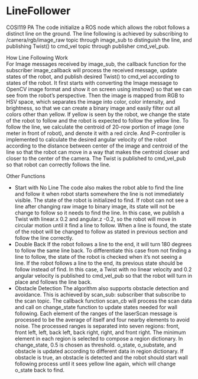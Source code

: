 # LineFollower
COSI119 PA
The code initialize a ROS node which allows the robot follows a distinct line on the ground. The line following is achieved by subscribing to /camera/rgb/image_raw topic through image_sub to distinguish the line, and publishing Twist() to cmd_vel topic through publisher cmd_vel_pub. 

How Line Following Work <br />
	For Image messages received by image_sub, the callback function for the subscriber image_callback will process the received message, update states of the robot, and publish desired Twist() to cmd_vel according to states of the robot. It first starts with converting the Image message to OpenCV image format and show it on screen using imshow() so that we can see from the robot’s perspective. Then the image is mapped from RGB to HSV space, which separates the image into color, color intensity, and brightness, so that we can create a binary image and easily filter out all colors other than yellow. If yellow is seen by the robot, we change the state of the robot to follow and the robot is expected to follow the yellow line. To follow the line, we calculate the centroid of 20-row portion of image (one meter in front of robot), and denote it with a red circle. And P-controller is implemented to calculate the desired angular velocity of the robot according to the distance between center of the image and centroid of the line so that the robot can move in a way that makes the centroid closer and closer to the center of the camera. The Twist is published to cmd_vel_pub so that robot can correctly follows the line. 

Other Functions
- Start with No Line
	The code also makes the robot able to find the line and follow it when robot starts somewhere the line is not immediately visible. The state of the robot is initialized to find. If robot can not see a line after changing raw image to binary image, its state will not be change to follow so it needs to find the line. In this case, we publish a Twist with linear.x 0.2 and angular.z -0.2, so the robot will move in circular motion until it find a line to follow. When a line is found, the state of the robot will be changed to follow as stated in previous section and follow the line correctly.  
- Double Back
	If the robot follows a line to the end, it will turn 180 degrees to follow the same line back. To differentiate this case from not finding a line to follow, the state of the robot is checked when it’s not seeing a line. If the robot follows a line to the end, its previous state should be follow instead of find. In this case, a Twist with no linear velocity and 0.2 angular velocity is published to cmd_vel_pub so that the robot will turn in place and follows the line back.   
- Obstacle Detection
	The algorithm also supports obstacle detection and avoidance. This is achieved by scan_sub: subscriber that subscribe to the scan topic. The callback function scan_cb will process the scan data and call on change_state function to update states needed for wall following. Each element of the ranges of the laserScan message is processed to be the average of itself and four nearby elements to avoid noise. The processed ranges is separated into seven regions: front, front left, left, back left, back right, right, and front right. The minimum element in each region is selected to compose a region dictionary. In change_state, 0.5 is chosen as threshold. o_state, o_substate, and obstacle is updated according to different data in region dictionary. If obstacle is true, an obstacle is detected and the robot should start wall following process until it sees yellow line again, which will change o_state back to find.     


